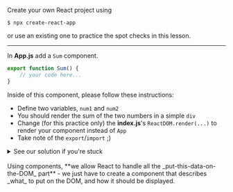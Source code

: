 Create your own React project using 
```console
$ npx create-react-app
```
or use an existing one to practice the spot checks in this lesson.

----------

  

In  **App.js** add a `Sum` component. 
```js
export function Sum() {
	// your code here...
}
```
Inside of this component, please follow these instructions:

  

-   Define two variables, `num1` and `num2` 
-   You should render the sum of the two numbers in a simple `div`
-   Change (for this practice only) the **index.js**'s `ReactDOM.render(...)` to render your component instead of `App`
-   Take note of the `export`/`import` ;)

  

<details>
  <summary>
     See our solution if you're stuck
  </summary>

```js
// App.js
export function Sum() {
	const num1 = 9
	const num2 = 3
	return (
		<div>
			The sum is {num1 + num2}
		</div>
	)
}

// index.js
import {Sum} from './App';

const root = ReactDOM.createRoot(document.getElementById('root'));
root.render(
  <React.StrictMode>
    <Sum />
  </React.StrictMode>
);
```
</details>
  
<br/>
Using components, **we allow React to handle all the _put-this-data-on-the-DOM_ part** - we just have to create a component that describes _what_ to put on the DOM, and how it should be displayed.

